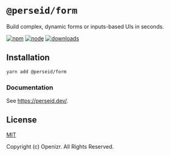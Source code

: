 # `@perseid/form`

Build complex, dynamic forms or inputs-based UIs in seconds.

[![npm](https://img.shields.io/npm/v/@perseid/form.svg)](https://www.npmjs.com/package/@perseid/form)
[![node](https://img.shields.io/node/v/@perseid/form.svg)](https://nodejs.org)
[![downloads](https://img.shields.io/npm/dm/@perseid/form.svg?style=flat-square)](https://www.npmjs.com/package/@perseid/form)


## Installation

```bash
yarn add @perseid/form
```


### Documentation

See https://perseid.dev/.


## License

[MIT](http://opensource.org/licenses/MIT)

Copyright (c) Openizr. All Rights Reserved.
